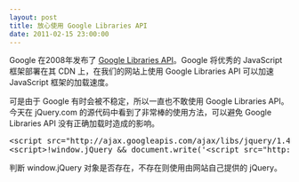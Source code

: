 ```yaml
---
layout: post
title: 放心使用 Google Libraries API
date: 2011-02-15 23:00:00
---
```

Google 在2008年发布了 [Google Libraries API](http://code.google.com/apis/libraries/)。Google 将优秀的 JavaScript 框架部署在其 CDN 上，在我们的网站上使用 Google Libraries API&nbsp;可以加速 JavaScript 框架的加载速度。

可是由于 Google 有时会被不稳定，所以一直也不敢使用&nbsp;Google Libraries API。今天在 jQuery.com 的源代码中看到了非常棒的使用方法，可以避免&nbsp;Google Libraries API 没有正确加载时造成的影响。

<div class="cnblogs_Highlighter">
<pre class="brush:javascript">&lt;script src="http://ajax.googleapis.com/ajax/libs/jquery/1.4.2/jquery.min.js"&gt;&lt;/script&gt; 
&lt;script&gt;!window.jQuery &amp;&amp; document.write('&lt;script src="http://code.jquery.com/jquery-1.4.2.min.js"&gt;&lt;\/script&gt;');&lt;/script&gt; 
</pre>
</div>
判断 window.jQuery 对象是否存在，不存在则使用由网站自己提供的 jQuery。
